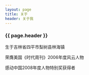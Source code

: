 ```yaml
---
layout: page 
title: 关于
header: 关于我
---
```

<h3>{{ page.header }}</h3>

生于吉林省四平市梨树县林海镇

荣膺美国《时代周刊》2006年度风云人物

感动中国2008年度人物特别奖获得者
